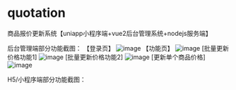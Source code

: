 # quotation
商品报价更新系统【uniapp小程序端+vue2后台管理系统+nodejs服务端】

后台管理端部分功能截图：
【登录页】
![image](https://github.com/user-attachments/assets/ee9c5ebb-7d60-42d3-9503-cd1a58cf8576)
【功能页】
![image](https://github.com/user-attachments/assets/33f5068f-6a0d-431f-9ff1-0fba423639bf)
[批量更新价格功能1]
![image](https://github.com/user-attachments/assets/43f6ce97-f81d-469f-8b1e-8a74cb454f61)
[批量更新价格功能2]
![image](https://github.com/user-attachments/assets/d0eea2ca-21ef-496c-b075-f0052ea8a3cc)
[更新单个商品价格]
![image](https://github.com/user-attachments/assets/6d1bfd48-2ff6-4e17-a883-0e898f2bb5d7)

H5/小程序端部分功能截图：









